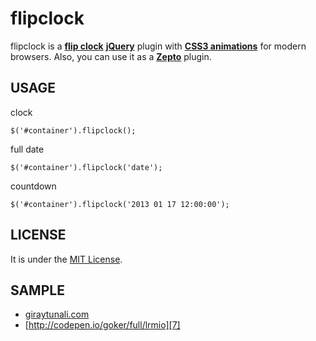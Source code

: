 flipclock
=========

flipclock is a [**flip clock**][1] [**jQuery**][2] plugin with [**CSS3 animations**][3] for modern browsers.
Also, you can use it as a [**Zepto**][4] plugin.

USAGE
-------
clock

    $('#container').flipclock();
    
full date

    $('#container').flipclock('date');
    
countdown

    $('#container').flipclock('2013 01 17 12:00:00');
    
    
LICENSE
-------
It is under the [MIT License][5].

SAMPLE
-------
* [giraytunali.com][6]
* [http://codepen.io/goker/full/lrmio][7]


[1]: http://en.wikipedia.org/wiki/Flip_clock
[2]: http://jquery.com/
[3]: http://www.w3schools.com/css3/css3_animations.asp
[4]: http://zeptojs.com/
[5]: https://github.com/gokercebeci/flipclock/blob/master/LICENSE.md
[6]: http://giraytunali.com/
[7]: http://codepen.io/goker/full/lrmio

